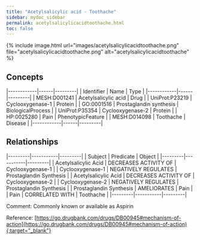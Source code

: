 ```yaml
---
title: "Acetylsalicylic acid - Toothache"
sidebar: mydoc_sidebar
permalink: acetylsalicylicacidtoothache.html
toc: false 
---
```


{% include image.html url="images/acetylsalicylicacidtoothache.png" file="acetylsalicylicacidtoothache.png" alt="acetylsalicylicacidtoothache" %}

## Concepts

|------------|------|---------|
| Identifier | Name | Type    |
|------------|------|---------|
| MESH:D001241 | Acetylsalicylic acid | Drug |
| UniProt:P23219 | Cyclooxygenase-1 | Protein |
| GO:0001516 | Prostaglandin synthesis | BiologicalProcess |
| UniProt:P35354 | Cyclooxygenase-2 | Protein |
| HP:0025280 | Pain | PhenotypicFeature |
| MESH:D014098 | Toothache | Disease |
|------------|------|---------|

## Relationships

|---------|-----------|---------|
| Subject | Predicate | Object  |
|---------|-----------|---------|
| Acetylsalicylic Acid | DECREASES ACTIVITY OF | Cyclooxygenase-1 |
| Cyclooxygenase-1 | NEGATIVELY REGULATES | Prostaglandin Synthesis |
| Acetylsalicylic Acid | DECREASES ACTIVITY OF | Cyclooxygenase-2 |
| Cyclooxygenase-2 | NEGATIVELY REGULATES | Prostaglandin Synthesis |
| Prostaglandin Synthesis | AMELIORATES | Pain |
| Pain | CORRELATED WITH | Toothache |
|---------|-----------|---------|

Comment: Commonly known or available as Aspirin

Reference: [https://go.drugbank.com/drugs/DB00945#mechanism-of-action](https://go.drugbank.com/drugs/DB00945#mechanism-of-action){:target="_blank"}